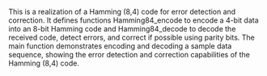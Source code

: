 This is a realization of a Hamming (8,4) code for error detection and correction. It defines functions Hamming84_encode to encode a 4-bit data into an 8-bit Hamming code and Hamming84_decode to decode the received code, detect errors, and correct if possible using parity bits. The main function demonstrates encoding and decoding a sample data sequence, showing the error detection and correction capabilities of the Hamming (8,4) code.
